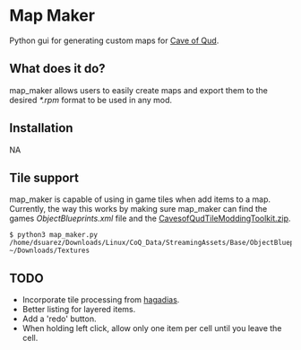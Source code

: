 Map Maker
================================================================================

Python gui for generating custom maps for [Cave of Qud](http://www.cavesofqud.com/).


What does it do?
--------------------------------------------------------------------------------

map_maker allows users to easily create maps and export them to the desired _*.rpm_ 
format to be used in any mod.

Installation
--------------------------------------------------------------------------------

NA

Tile support
--------------------------------------------------------------------------------

map_maker is capable of using in game tiles when add items to a map. Currently, 
the way this works by making sure map_maker can find the games _ObjectBlueprints.xml_ 
file and the [CavesofQudTileModdingToolkit.zip](https://www.dropbox.com/s/g8coebnzoqfema9/CavesofQudTileModdingToolkit.zip?dl=0).

```
$ python3 map_maker.py /home/dsuarez/Downloads/Linux/CoQ_Data/StreamingAssets/Base/ObjectBlueprints.xml ~/Downloads/Textures
```

TODO
--------------------------------------------------------------------------------

* Incorporate tile processing from [hagadias](https://github.com/TrashMonks/hagadias/blob/master/README.md).
* Better listing for layered items.
* Add a 'redo' button.
* When holding left click, allow only one item per cell until you leave the cell.